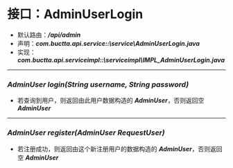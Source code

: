 # 接口：AdminUserLogin
* 默认路由：***/api/admin***
* 声明：***com.buctta.api.service::\service\AdminUserLogin.java***
* 实现：***com.buctta.api.serviceimpl::\serviceimpl\IMPL_AdminUserLogin.java***

---
### ***AdminUser login(String username, String password)***
* 若查询到用户，则返回由此用户数据构造的 ***AdminUser***，否则返回空 ***AdminUser***

---
### ***AdminUser register(AdminUser RequestUser)***
* 若注册成功，则返回由这个新注册用户的数据构造的 ***AdminUser***，否则返回空 ***AdminUser***